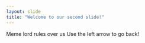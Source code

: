 ```yaml
---
layout: slide
title: "Welcome to our second slide!"
---
```

Meme lord rules over us
Use the left arrow to go back!
